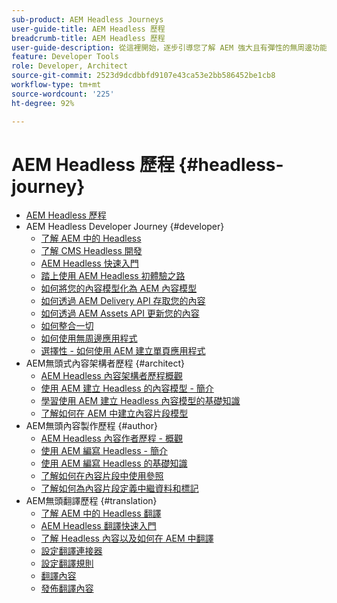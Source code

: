 ```yaml
---
sub-product: AEM Headless Journeys
user-guide-title: AEM Headless 歷程
breadcrumb-title: AEM Headless 歷程
user-guide-description: 從這裡開始，逐步引導您了解 AEM 強大且有彈性的無周邊功能、其功能，以及如何在您的專案中運用這些功能。
feature: Developer Tools
role: Developer, Architect
source-git-commit: 2523d9dcdbbfd9107e43ca53e2bb586452be1cb8
workflow-type: tm+mt
source-wordcount: '225'
ht-degree: 92%

---
```



# AEM Headless 歷程 {#headless-journey}

+ [AEM Headless 歷程](/help/journey-headless/home.md)
+ AEM Headless Developer Journey {#developer}
   + [了解 AEM 中的 Headless](developer/overview.md)
   + [了解 CMS Headless 開發](developer/learn-about.md)
   + [AEM Headless 快速入門](developer/getting-started.md)
   + [踏上使用 AEM Headless 初體驗之路](developer/path-to-first-experience.md)
   + [如何將您的內容模型化為 AEM 內容模型](developer/model-your-content.md)
   + [如何透過 AEM Delivery API 存取您的內容](developer/access-your-content.md)
   + [如何透過 AEM Assets API 更新您的內容](developer/update-your-content.md)
   + [如何整合一切](developer/put-it-all-together.md)
   + [如何使用無周邊應用程式](developer/go-live.md)
   + [選擇性 - 如何使用 AEM 建立單頁應用程式](developer/create-spa.md)
+ AEM無頭式內容架構者歷程 {#architect}
   + [AEM Headless 內容架構者歷程概觀](architect/overview.md)
   + [使用 AEM 建立 Headless 的內容模型 - 簡介](architect/introduction.md)
   + [學習使用 AEM 建立 Headless 內容模型的基礎知識](architect/basics.md)
   + [了解如何在 AEM 中建立內容片段模型](architect/model-structure.md)
+ AEM無頭內容製作歷程 {#author}
   + [AEM Headless 內容作者歷程 - 概觀](author/overview.md)
   + [使用 AEM 編寫 Headless - 簡介](author/introduction.md)
   + [使用 AEM 編寫 Headless 的基礎知識](author/basics.md)
   + [了解如何在內容片段中使用參照](author/references.md)
   + [了解如何為內容片段定義中繼資料和標記](author/metadata-tagging.md)
+ AEM無頭翻譯歷程 {#translation}
   + [了解 AEM 中的 Headless 翻譯](translation/overview.md)
   + [AEM Headless 翻譯快速入門](translation/getting-started.md)
   + [了解 Headless 內容以及如何在 AEM 中翻譯](translation/learn-about.md)
   + [設定翻譯連接器](translation/configure-connector.md)
   + [設定翻譯規則](translation/translation-rules.md)
   + [翻譯內容](translation/translate-content.md)
   + [發佈翻譯內容](translation/publish-content.md)
